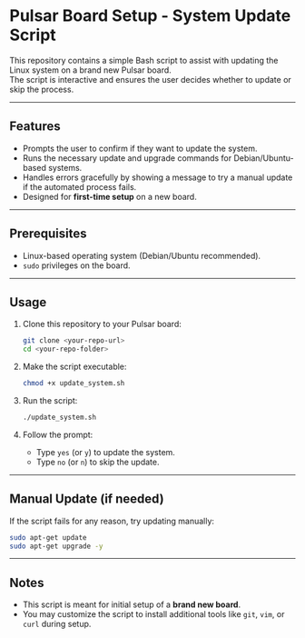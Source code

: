# Pulsar Board Setup - System Update Script

This repository contains a simple Bash script to assist with updating the Linux system on a brand new Pulsar board.  
The script is interactive and ensures the user decides whether to update or skip the process.

---

## Features
- Prompts the user to confirm if they want to update the system.
- Runs the necessary update and upgrade commands for Debian/Ubuntu-based systems.
- Handles errors gracefully by showing a message to try a manual update if the automated process fails.
- Designed for **first-time setup** on a new board.

---

## Prerequisites
- Linux-based operating system (Debian/Ubuntu recommended).  
- `sudo` privileges on the board.  

---

## Usage

1. Clone this repository to your Pulsar board:
   ```bash
   git clone <your-repo-url>
   cd <your-repo-folder>
   ```

2. Make the script executable:
   ```bash
   chmod +x update_system.sh
   ```

3. Run the script:
   ```bash
   ./update_system.sh
   ```

4. Follow the prompt:
   - Type `yes` (or `y`) to update the system.  
   - Type `no` (or `n`) to skip the update.  

---

## Manual Update (if needed)
If the script fails for any reason, try updating manually:
```bash
sudo apt-get update
sudo apt-get upgrade -y
```

---

## Notes
- This script is meant for initial setup of a **brand new board**.  
- You may customize the script to install additional tools like `git`, `vim`, or `curl` during setup.  


